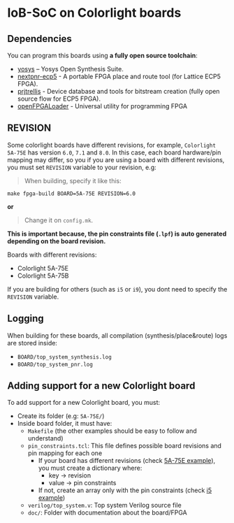 # IoB-SoC on Colorlight boards

## Dependencies
You can program this boards using **a fully open source toolchain**:
- [yosys](https://github.com/YosysHQ/yosys) – Yosys Open Synthesis Suite.
- [nextpnr-ecp5](https://github.com/YosysHQ/nextpnr) - A portable FPGA place and route tool (for Lattice ECP5 FPGA).
- [prjtrellis](https://github.com/YosysHQ/prjtrellis) - Device database and tools for bitstream creation (fully open source flow for ECP5 FPGA).
- [openFPGALoader](https://github.com/trabucayre/openFPGALoader) - Universal utility for programming FPGA

## REVISION
Some colorlight boards have different revisions, for example, `Colorlight 5A-75E` has version `6.0`, `7.1` and `8.0`.
In this case, each board hardware/pin mapping may differ, so you if you are using a board with different revisions, you must set `REVISION` variable to your revision, e.g:

> When building, specify it like this:
```
make fpga-build BOARD=5A-75E REVISION=6.0
```

**or**

> Change it on `config.mk`.

**This is important because, the pin constraints file (`.lpf`) is auto generated depending on the board revision.**

Boards with different revisions:
- Colorlight 5A-75E
- Colorlight 5A-75B

If you are building for others (such as `i5` or `i9`), you dont need to specify the `REVISION` variable.

## Logging
When building for these boards, all compilation (synthesis/place&route) logs are stored inside:
- `BOARD/top_system_synthesis.log`
- `BOARD/top_system_pnr.log`

## Adding support for a new Colorlight board
To add support for a new Colorlight board, you must:
- Create its folder (e.g: `5A-75E/`)
- Inside board folder, it must have:
  - `Makefile` (the other examples should be easy to follow and understand)
  - `pin_constraints.tcl`: This file defines possible board revisions and pin mapping for each one
    - If your board has different revisions (check [5A-75E example](5A-75E/pin_constraints.tcl)), you must create a dictionary where:
      - key -> revision
      - value -> pin constraints
    - If not, create an array only with the pin constraints (check [i5 example](i5/pin_constraints.tcl))
  - `verilog/top_system.v`: Top system Verilog source file
  - `doc/`: Folder with documentation about the board/FPGA